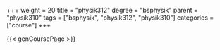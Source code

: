+++
weight = 20
title = "physik312"
degree = "bsphysik"
parent = "physik310"
tags = ["bsphysik", "physik312", "physik310"]
categories = ["course"]
+++

{{< genCoursePage >}}
